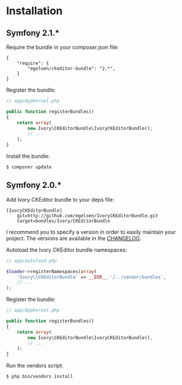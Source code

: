 # Installation

## Symfony 2.1.*

Require the bundle in your composer.json file:

```
{
    "require": {
        "egeloen/ckeditor-bundle": "2.*",
    }
}
```

Register the bundle:

``` php
// app/AppKernel.php

public function registerBundles()
{
    return array(
        new Ivory\CKEditorBundle\IvoryCKEditorBundle(),
        // ...
    );
}
```

Install the bundle:

```
$ composer update
```

## Symfony 2.0.*

Add Ivory CKEditor bundle to your deps file:

```
[IvoryCKEditorBundle]
    git=http://github.com/egeloen/IvoryCKEditorBundle.git
    target=bundles/Ivory/CKEditorBundle
```

I recommend you to specify a version in order to easily maintain your project. The versions are available in the
[CHANGELOG](https://github.com/egeloen/IvoryCKEditorBundle/blob/master/CHANGELOG.md).

Autoload the Ivory CKEditor bundle namespaces:

``` php
// app/autoload.php

$loader->registerNamespaces(array(
    'Ivory\\CKEditorBundle' => __DIR__.'/../vendor/bundles',
    // ...
);
```

Register the bundle:

``` php
// app/AppKernel.php

public function registerBundles()
{
    return array(
        new Ivory\CKEditorBundle\IvoryCKEditorBundle(),
        // ...
    );
}
```

Run the vendors script:

``` bash
$ php bin/vendors install
```

